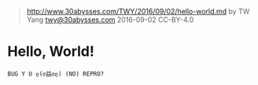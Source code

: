 > http://www.30abysses.com/TWY/2016/09/02/hello-world.md
> by TW Yang <twy@30abysses.com> 2016-09-02 CC-BY-4.0

# Hello, World!

`BUG Y U ლ(ಠ益ಠლ) (NO) REPRO?`
